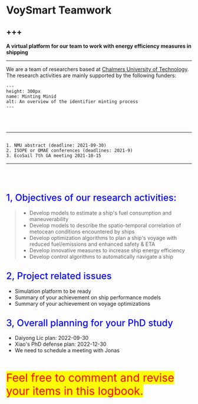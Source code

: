 # **VoySmart Teamwork**
+++
---


**A virtual platform for our team to work with energy efficiency measures in shipping**


***


We are a team of researchers based at [Chalmers University of Technology](https://www.chalmers.se/en/departments/m2/Pages/default.aspx). 
The research activities are mainly supported by the following funders:

```{figure} ./images/funders.png 
---
height: 300px
name: Minting Minid
alt: An overview of the identifier minting process
---
```

<br />
<br />



---

```{admonition} <span style = "color:red; font-weight: 500; font-size: 20px"> Common issues in the upcoming month</span>

1. NMU abstract (deadline: 2021-09-30)
2. ISOPE or OMAE conferences (deadlines: 2021-9)
3. EcoSail 7th GA meeting 2021-10-15

```




***

<br />
<br />

##  <span style = "color:blue; font-weight: 500; font-size: 25px;">1, Objectives of our research activities:</span> 
> - Develop models to estimate a ship's fuel consumption and maneuverability
> - Develop models to describe the spatio-temporal correlation of metocean conditions encountered by ships
> - Develop optimization algorithms to plan a ship's voyage with reduced fuel/emissions and enhanced safety & ETA
> - Develop innovative measures to increase ship energy efficiency
> - Develop control algorithms to automatically navigate a ship


## <span style = "color:blue; font-weight: 500; font-size: 25px;"> 2, Project related issues </span>

* Simulation platform to be ready 
* Summary of your achievement on ship performance models
* Summary of your achievement on voyage optimizations

## <span style = "color:blue; font-weight: 500; font-size: 25px;"> 3, Overall planning for your PhD study </span>

* Daiyong Lic plan: 2022-09-30
* Xiao's PhD defense plan: 2022-12-30 
* We need to schedule a meeting with Jonas

<br />
<br />
<span style = "color:red; font-weight:400; font-size: 30px; background: yellow">Feel free to comment and revise your items in this logbook.</span>
